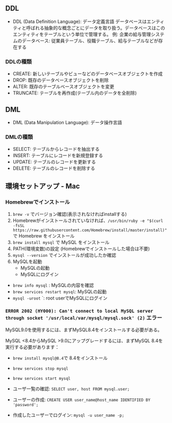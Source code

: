 ## DDL

- DDL (Data Definition Language): データ定義言語
データベースはエンティティと呼ばれる抽象的な概念ごとにデータを取り扱う。データベースはこのエンティティをテーブルという単位で管理する。
例: 企業の給与管理システムのデータベース: 従業員テーブル、役職テーブル、給与テーブルなどが存在する

### DDLの種類
- CREATE: 新しいテーブルやビューなどのデータベースオブジェクトを作成
- DROP: 既存のデータベースオブジェクトを削除
- ALTER: 既存のテーブルベースオブジェクトを変更
- TRUNCATE: テーブルを再作成(テーブル内のデータを全削除)

## DML
- DML (Data Manipulation Language): データ操作言語

### DMLの種類
- SELECT: テーブルからレコードを抽出する
- INSERT: テーブルにレコードを新規登録する
- UPDATE: テーブルのレコードを更新する
- DELETE: テーブルのレコードを削除する

## 環境セットアップ - Mac
### Homebrewでインストール

1. `brew -v` でバージョン確認(表示されなければinstallする)
2. Homebrewがインストールされていなければ、`/usr/bin/ruby -e "$(curl -fsSL https://raw.githubusercontent.com/Homebrew/install/master/install)"` で Homebrew をインストール
3. `brew install mysql` で MySQL をインストール
4. PATH(環境変数)の設定 (Homebrewでインストールした場合は不要)
5. `mysql --version` でインストールが成功したか確認
6. MySQLを起動
   - MySQLの起動
   - MySQLにログイン

- `brew info mysql` : MySQLの内容を確認
- `brew services restart mysql`: MySQLの起動
- `mysql -uroot` `: root userでMySQLにログイン

### `ERROR 2002 (HY000): Can't connect to local MySQL server through socket '/usr/local/var/mysql/mysql.sock' (2)` エラー
MySQL9.0を使用するには、まずMySQL8.4をインストールする必要がある。  

MySQL <8.4からMySQL >9.0にアップグレードするには、まずMySQL 8.4を実行する必要があります：
 - `brew install mysql@8.4`で 8.4をインストール
 - `brew services stop mysql`
 - `brew services start mysql`

- ユーザ一覧の確認: `SELECT user, host FROM mysql.user;`
- ユーザーの作成: `CREATE USER user_name@host_name IDENTIFIED BY 'password';`
- 作成したユーザーでログイン: `mysql -u user_name -p;`
